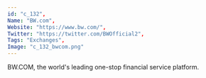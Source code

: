 ```yaml
--- 
id: "c_132", 
Name: "BW.com", 
Website: "https://www.bw.com/", 
Twitter: "https://twitter.com/BWOfficial2", 
Tags: "Exchanges", 
Image: "c_132_bwcom.png" 
--- 
```

<!--lang:en--> 
BW.COM, the world's leading one-stop financial service platform.
<!--lang:es--] 
BW.COM, la plataforma de servicios financieros integral líder en el mundo.
<!--lang:de--] 
BW.COM, die weltweit führende Finanzdienstleistungsplattform aus einer Hand.
<!--lang:fr--] 
BW.COM, la première plate-forme mondiale de services financiers à guichet unique.
<!--lang:pl--] 
BW.COM, wiodąca na świecie kompleksowa platforma usług finansowych.
<!--lang:uk--] 
BW.COM, провідна у світі універсальна платформа фінансових послуг.
[!--lang:*--> 
